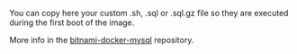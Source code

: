 You can copy here your custom .sh, .sql or .sql.gz file so they are executed
during the first boot of the image.

More info in the
[bitnami-docker-mysql](https://github.com/bitnami/bitnami-docker-mysql#initializing-a-new-instance)
repository.
